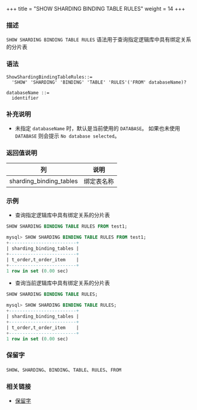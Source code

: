 +++
title = "SHOW SHARDING BINDING TABLE RULES"
weight = 14
+++

### 描述

`SHOW SHARDING BINDING TABLE RULES` 语法用于查询指定逻辑库中具有绑定关系的分片表

### 语法

```
ShowShardingBindingTableRules::=
  'SHOW' 'SHARDING' 'BINDING' 'TABLE' 'RULES'('FROM' databaseName)?

databaseName ::=
  identifier
```

### 补充说明

- 未指定 `databaseName` 时，默认是当前使用的 `DATABASE`。 如果也未使用 `DATABASE` 则会提示 `No database selected`。

### 返回值说明

| 列                       | 说明           |
| -------------------------| --------------|
| sharding_binding_tables  | 绑定表名称      |

### 示例

- 查询指定逻辑库中具有绑定关系的分片表

```sql
SHOW SHARDING BINDING TABLE RULES FROM test1;
```

```sql
mysql> SHOW SHARDING BINDING TABLE RULES FROM test1;
+-------------------------+
| sharding_binding_tables |
+-------------------------+
| t_order,t_order_item    |
+-------------------------+
1 row in set (0.00 sec)
```

- 查询当前逻辑库中具有绑定关系的分片表

```sql
SHOW SHARDING BINDING TABLE RULES;
```

```sql
mysql> SHOW SHARDING BINDING TABLE RULES;
+-------------------------+
| sharding_binding_tables |
+-------------------------+
| t_order,t_order_item    |
+-------------------------+
1 row in set (0.00 sec)
```

### 保留字

`SHOW`、`SHARDING`、`BINDING`、`TABLE`、`RULES`、`FROM`

### 相关链接

- [保留字](/cn/reference/distsql/syntax/reserved-word/)


